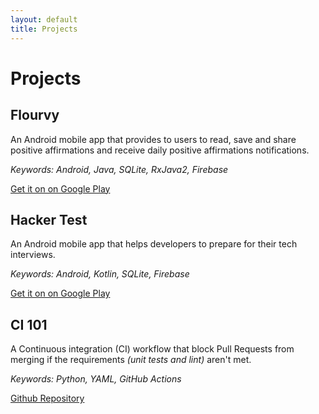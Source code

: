 ```yaml
---
layout: default
title: Projects
---
```


# Projects

<!-- 
-----------------
TEMPLATE
-----------------

## App Name

Description

*Keywords: X*

Milestones: downloads, etc..

[link](link)
-->


## Flourvy

An Android mobile app that provides to users to read, save and share positive affirmations and receive daily positive affirmations notifications.

*Keywords: Android, Java, SQLite, RxJava2, Firebase*

[Get it on on Google Play](https://play.google.com/store/apps/details?id=com.elife.flourvy)


## Hacker Test

An Android mobile app that helps developers to prepare for their tech interviews.

*Keywords: Android, Kotlin, SQLite, Firebase*

[Get it on on Google Play](https://play.google.com/store/apps/details?id=com.elife.hackertest)


## CI 101

A Continuous integration (CI) workflow that block Pull Requests from merging if the requirements *(unit tests and lint)* aren't met.

*Keywords: Python, YAML, GitHub Actions*

[Github Repository](https://github.com/driouecheMed/ci-101)
